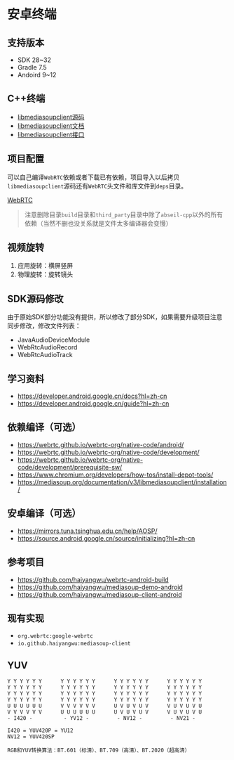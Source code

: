# 安卓终端

## 支持版本

* SDK     28~32
* Gradle  7.5
* Andoird 9~12

## C++终端

* [libmediasoupclient源码](https://github.com/versatica/libmediasoupclient)
* [libmediasoupclient文档](https://mediasoup.org/documentation/v3/libmediasoupclient)
* [libmediasoupclient接口](https://mediasoup.org/documentation/v3/libmediasoupclient/api)

## 项目配置

可以自己编译`WebRTC`依赖或者下载已有依赖，项目导入以后拷贝`libmediasoupclient`源码还有`WebRTC`头文件和库文件到`deps`目录。

[WebRTC](https://pan.baidu.com/s/1E_DXv32D9ODyj5J-o-ji_g?pwd=hudc)

> 注意删除目录`build`目录和`third_party`目录中除了`abseil-cpp`以外的所有依赖（当然不删也没关系就是文件太多编译器会变慢）

## 视频旋转

1. 应用旋转：横屏竖屏
2. 物理旋转：旋转镜头

## SDK源码修改

由于原始SDK部分功能没有提供，所以修改了部分SDK，如果需要升级项目注意同步修改，修改文件列表：

* JavaAudioDeviceModule
* WebRtcAudioRecord
* WebRtcAudioTrack

## 学习资料

* https://developer.android.google.cn/docs?hl=zh-cn
* https://developer.android.google.cn/guide?hl=zh-cn

## 依赖编译（可选）

* https://webrtc.github.io/webrtc-org/native-code/android/
* https://webrtc.github.io/webrtc-org/native-code/development/
* https://webrtc.github.io/webrtc-org/native-code/development/prerequisite-sw/
* https://www.chromium.org/developers/how-tos/install-depot-tools/
* https://mediasoup.org/documentation/v3/libmediasoupclient/installation/

## 安卓编译（可选）

* https://mirrors.tuna.tsinghua.edu.cn/help/AOSP/
* https://source.android.google.cn/source/initializing?hl=zh-cn

## 参考项目

* https://github.com/haiyangwu/webrtc-android-build
* https://github.com/haiyangwu/mediasoup-demo-android
* https://github.com/haiyangwu/mediasoup-client-android

## 现有实现

* `org.webrtc:google-webrtc`
* `io.github.haiyangwu:mediasoup-client`

## YUV

```
Y Y Y Y Y Y      Y Y Y Y Y Y      Y Y Y Y Y Y      Y Y Y Y Y Y
Y Y Y Y Y Y      Y Y Y Y Y Y      Y Y Y Y Y Y      Y Y Y Y Y Y
Y Y Y Y Y Y      Y Y Y Y Y Y      Y Y Y Y Y Y      Y Y Y Y Y Y
Y Y Y Y Y Y      Y Y Y Y Y Y      Y Y Y Y Y Y      Y Y Y Y Y Y
U U U U U U      V V V V V V      U V U V U V      V U V U V U
V V V V V V      U U U U U U      U V U V U V      V U V U V U
- I420 -          - YV12 -         - NV12 -         - NV21 -

I420 = YUV420P = YU12
NV12 = YUV420SP

RGB和YUV转换算法：BT.601（标清）、BT.709（高清）、BT.2020（超高清）
```
